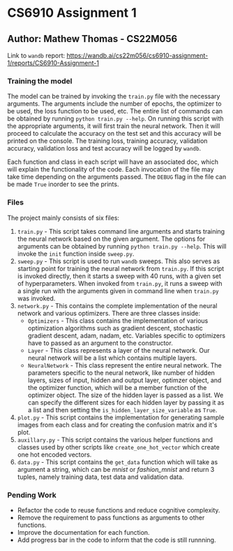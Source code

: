 # CS6910 Assignment 1

## Author: Mathew Thomas - CS22M056

Link to `wandb` report: https://wandb.ai/cs22m056/cs6910-assignment-1/reports/CS6910-Assignment-1

### Training the model

The model can be trained by invoking the `train.py` file with the necessary arguments. The arguments include the number of epochs, the optimizer to be used, the loss function to be used, etc. The entire list of commands can be obtained by running `python train.py --help`. On running this script with the appropriate arguments, it will first train the neural network. Then it will proceed to calculate the accuracy on the test set and this accuracy will be printed on the console. The training loss, training accuracy, validation accuracy, validation loss and test accuracy will be logged by `wandb`.

Each function and class in each script will have an associated doc, which will explain the functionality of the code. Each invocation of the file may take time depending on the arguments passed. The `DEBUG` flag in the file can be made `True` inorder to see the prints. 

### Files

The project mainly consists of six files:
1. `train.py` - This script takes command line arguments and starts training the neural network based on the given argument. The options for arguments can be obtained by running `python train.py --help`. This will invoke the `init` function inside `sweep.py`. 
2. `sweep.py` - This script is used to run `wandb` sweeps. This also serves as starting point for training the neural network from `train.py`. If this script is invoked directly, then it starts a sweep with 40 runs, with a given set of hyperparameters. When invoked from `train.py`, it runs a sweep with a single run with the arguments given in command line when `train.py` was invoked.
3. `network.py` - This contains the complete implementation of the neural network and various optimizers. There are three classes inside:
   * `Optimizers` - This class contains the implementation of various optimization algorithms such as gradient descent, stochastic gradient descent, adam, nadam, etc. Variables specific to optimizers have to passed as an argument to the constructor.
   * `Layer` - This class represents a layer of the neural network. Our neural network will be a list which contains multiple layers.
   * `NeuralNetwork` - This class represent the entire neural network. The parameters specific to the neural network, like number of hidden layers, sizes of input, hidden and output layer, optimzer object, and the optimizer function, which will be a member function of the optimizer object. The size of the hidden layer is passed as a list. We can specify the different sizes for each hidden layer by passing it as a list and then setting the `is_hidden_layer_size_variable` as `True`.
4. `plot.py` - This script contains the implementation for generating sample images from each class and for creating the confusion matrix and it's plot.
5. `auxillary.py` - This script contains the various helper functions and classes used by other scripts like `create_one_hot_vector` which create one hot encoded vectors.
6. `data.py` - This script contains the `get_data` function which will take as argument a string, which can be *mnist* or *fashion_mnist* and return 3 tuples, namely training data, test data and validation data. 

### Pending Work

* Refactor the code to reuse functions and reduce cognitive complexity. 
* Remove the requirement to pass functions as arguments to other functions.
* Improve the documentation for each function.
* Add progress bar in the code to inform that the code is still runnning.